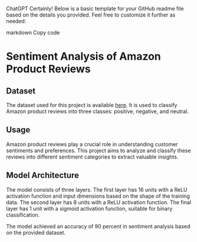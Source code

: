 
ChatGPT
Certainly! Below is a basic template for your GitHub readme file based on the details you provided. Feel free to customize it further as needed:

markdown
Copy code
# Sentiment Analysis of Amazon Product Reviews

## Dataset
The dataset used for this project is available [here](provide_link). It is used to classify Amazon product reviews into three classes: positive, negative, and neutral.

## Usage
Amazon product reviews play a crucial role in understanding customer sentiments and preferences. This project aims to analyze and classify these reviews into different sentiment categories to extract valuable insights.

## Model Architecture
The model consists of three layers.
The first layer has 16 units with a ReLU activation function and input dimensions based on the shape of the training data.
The second layer has 8 units with a ReLU activation function.
The final layer has 1 unit with a sigmoid activation function, suitable for binary classification.

The model achieved an accuracy of 90 percent in sentiment analysis based on the provided dataset.
